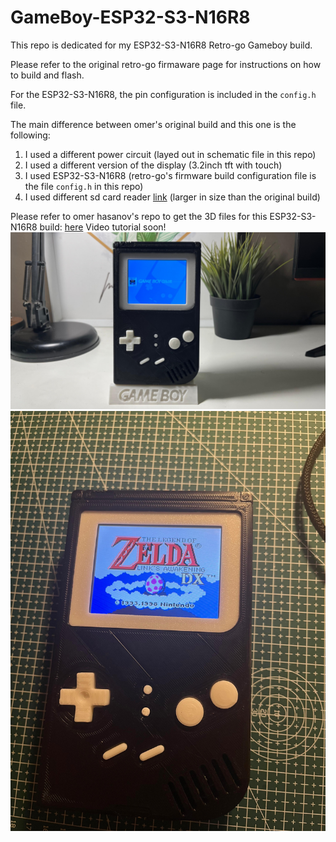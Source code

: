 # GameBoy-ESP32-S3-N16R8
This repo is dedicated for my ESP32-S3-N16R8 Retro-go Gameboy build.

Please refer to the original retro-go firmaware page for instructions on how to build and flash.

For the ESP32-S3-N16R8, the pin configuration is included in the `config.h` file.

The main difference between omer's original build and this one is the following: 
1. I used a different power circuit (layed out in schematic file in this repo)
2. I used a different version of the display (3.2inch tft with touch)
3. I used ESP32-S3-N16R8 (retro-go's firmware build configuration file is the file `config.h` in this repo)
4. I used different sd card reader [link](https://www.amazon.com/WWZMDiB-Adater-Module-Support-Arduino/dp/B0B779R5TZ/ref=sr_1_2_sspa?dib=eyJ2IjoiMSJ9.aWM2MrxhONxxTLmTiowiAHwM0X7iGeoSREJd208zw7UC8DUginJgBKC5TyIZixGVTPJUJ4pcLgj7fnIu_xYBE_WFBMoYucF0oeL4RxpROWm77Ort5kAATJJF1iM-Schq9-8k8JJckAuF7UM5F3-k1iowLy2QN698mc8rvpAT-Ww1JFZxBFs5vSf5Ip4EN9T_Oe-axW9pudgF79QtUBiZCksTT3VMFJ4KzniitSRPb6I.1r8obVmMQSyu-CGYcS3nsJRE28QRxYTuz-OAtTGmhnc&dib_tag=se&keywords=sd+card+reader+module&qid=1751212247&sr=8-2-spons&sp_csd=d2lkZ2V0TmFtZT1zcF9hdGY&psc=1) (larger in size than the original build)

Please refer to omer hasanov's repo to get the 3D files for this ESP32-S3-N16R8 build: [here](https://github.com/ohasanov-hbrw/ESP32-Gameboy)
Video tutorial soon!
![Gameboy Image](GB2.jpeg)
![Gameboy Image](GB1.jpeg)

